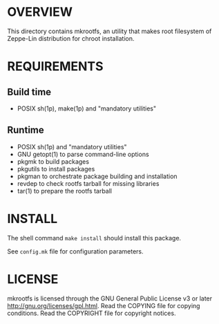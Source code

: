 OVERVIEW
========

This directory contains mkrootfs, an utility that makes root filesystem
of Zeppe-Lin distribution for chroot installation.


REQUIREMENTS
============

Build time
----------
  * POSIX sh(1p), make(1p) and "mandatory utilities"

Runtime
-------
  * POSIX sh(1p) and "mandatory utilities"
  * GNU getopt(1) to parse command-line options
  * pkgmk to build packages
  * pkgutils to install packages
  * pkgman to orchestrate package building and installation
  * revdep to check rootfs tarball for missing libraries
  * tar(1) to prepare the rootfs tarball


INSTALL
=======

The shell command `make install` should install this package.

See `config.mk` file for configuration parameters.


LICENSE
=======

mkrootfs is licensed through the GNU General Public License v3 or later
<http://gnu.org/licenses/gpl.html>.
Read the COPYING file for copying conditions.
Read the COPYRIGHT file for copyright notices.
